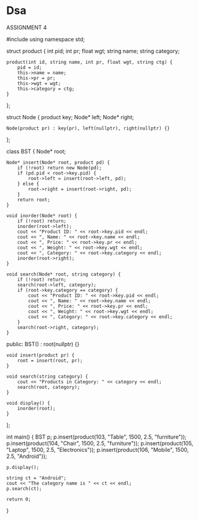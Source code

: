 # Dsa
ASSIGNMENT 4

#include <iostream>
using namespace std;

struct product {
    int pid;
    int pr;
    float wgt;
    string name;
    string category;

    product(int id, string name, int pr, float wgt, string ctg) {
        pid = id;
        this->name = name;
        this->pr = pr;
        this->wgt = wgt;
        this->category = ctg;
    }
};

struct Node {
    product key;
    Node* left;
    Node* right;

    Node(product pr) : key(pr), left(nullptr), right(nullptr) {}
};

class BST {
    Node* root;

    Node* insert(Node* root, product pd) {
        if (!root) return new Node(pd);
        if (pd.pid < root->key.pid) {
            root->left = insert(root->left, pd);
        } else {
            root->right = insert(root->right, pd);
        }
        return root;
    }

    void inorder(Node* root) {
        if (!root) return;
        inorder(root->left);
        cout << "Product ID: " << root->key.pid << endl;
        cout << ", Name: " << root->key.name << endl;
        cout << ", Price: " << root->key.pr << endl;
        cout << ", Weight: " << root->key.wgt << endl;
        cout << ", Category: " << root->key.category << endl;
        inorder(root->right);
    }

    void search(Node* root, string category) {
        if (!root) return;
        search(root->left, category);
        if (root->key.category == category) {
            cout << "Product ID: " << root->key.pid << endl;
            cout << ", Name: " << root->key.name << endl;
            cout << ", Price: " << root->key.pr << endl;
            cout << ", Weight: " << root->key.wgt << endl;
            cout << ", Category: " << root->key.category << endl;
        }
        search(root->right, category);
    }

public:
    BST() : root(nullptr) {}

    void insert(product pr) {
        root = insert(root, pr);
    }

    void search(string category) {
        cout << "Products in Category: " << category << endl;
        search(root, category);
    }

    void display() {
        inorder(root);
    }
};

int main() {
    BST p;
    p.insert(product(103, "Table", 1500, 2.5, "furniture"));
    p.insert(product(104, "Chair", 1500, 2.5, "furniture"));
    p.insert(product(105, "Laptop", 1500, 2.5, "Electronics"));
    p.insert(product(106, "Mobile", 1500, 2.5, "Android"));

    p.display();

    string ct = "Android";
    cout << "The category name is " << ct << endl;
    p.search(ct);

    return 0;
}
